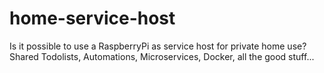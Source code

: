 # home-service-host
Is it possible to use a RaspberryPi as service host for private home use? Shared Todolists, Automations, Microservices, Docker, all the good stuff...
